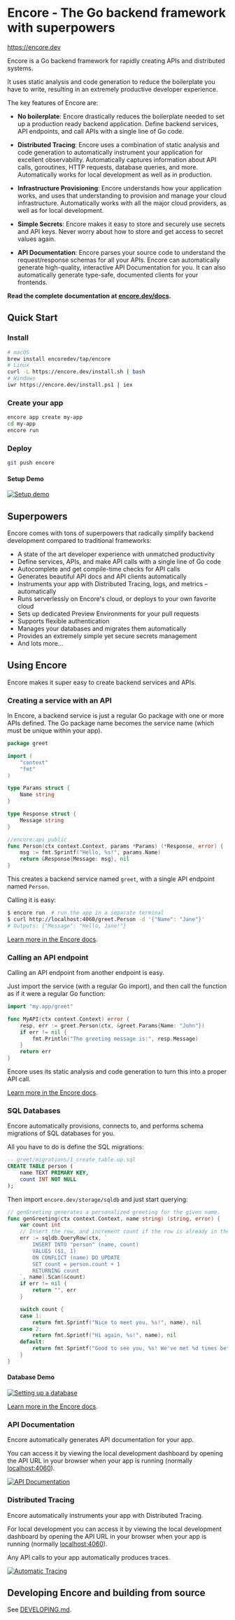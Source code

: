 # Encore - The Go backend framework with superpowers

https://encore.dev

Encore is a Go backend framework for rapidly creating APIs and distributed systems.

It uses static analysis and code generation to reduce the boilerplate you have to write,
resulting in an extremely productive developer experience.

The key features of Encore are:

* **No boilerplate**: Encore drastically reduces the boilerplate needed to set up
  a production ready backend application. Define backend services, API endpoints,
  and call APIs with a single line of Go code. 

* **Distributed Tracing**: Encore uses a combination of static analysis and code
  generation to automatically instrument your application for excellent observability.
  Automatically captures information about API calls, goroutines, HTTP requests,
  database queries, and more. Automatically works for local development as well
  as in production.

* **Infrastructure Provisioning**: Encore understands how your application works,
  and uses that understanding to provision and manage your cloud infrastructure.
  Automatically works with all the major cloud providers, as well as for local development.

* **Simple Secrets**: Encore makes it easy to store and securely use secrets and API keys. 
  Never worry about how to store and get access to secret values again.

* **API Documentation**: Encore parses your source code to understand the request/response
  schemas for all your APIs. Encore can automatically generate high-quality, interactive
  API Documentation for you. It can also automatically generate type-safe, documented
  clients for your frontends.

**Read the complete documentation at [encore.dev/docs](https://encore.dev/docs).**

## Quick Start

### Install
```bash
# macOS
brew install encoredev/tap/encore
# Linux
curl -L https://encore.dev/install.sh | bash
# Windows
iwr https://encore.dev/install.ps1 | iex
```

### Create your app
```bash
encore app create my-app
cd my-app
encore run
```

### Deploy
```bash
git push encore
```

#### Setup Demo
[![Setup demo](https://asciinema.org/a/406681.svg)](https://asciinema.org/a/406681)

## Superpowers

Encore comes with tons of superpowers that radically simplify backend development compared to traditional frameworks:

- A state of the art developer experience with unmatched productivity
- Define services, APIs, and make API calls with a single line of Go code
- Autocomplete and get compile-time checks for API calls 
- Generates beautiful API docs and API clients automatically
- Instruments your app with Distributed Tracing, logs, and metrics – automatically
- Runs serverlessly on Encore's cloud, or deploys to your own favorite cloud
- Sets up dedicated Preview Environments for your pull requests
- Supports flexible authentication 
- Manages your databases and migrates them automatically
- Provides an extremely simple yet secure secrets management
- And lots more...

## Using Encore

Encore makes it super easy to create backend services and APIs.

### Creating a service with an API

In Encore, a backend service is just a regular Go package with one or more APIs defined.
The Go package name becomes the service name (which must be unique within your app).

```go
package greet

import (
    "context"
    "fmt"
)

type Params struct {
    Name string
}

type Response struct {
    Message string
}

//encore:api public
func Person(ctx context.Context, params *Params) (*Response, error) {
    msg := fmt.Sprintf("Hello, %s!", params.Name)
    return &Response{Message: msg}, nil
}
```

This creates a backend service named `greet`, with a single API endpoint named `Person`.

Calling it is easy:
```bash
$ encore run  # run the app in a separate terminal
$ curl http://localhost:4060/greet.Person -d '{"Name": "Jane"}'
# Outputs: {"Message": "Hello, Jane!"}
```

[Learn more in the Encore docs](https://encore.dev/docs/concepts/services-and-apis).

### Calling an API endpoint
Calling an API endpoint from another endpoint is easy.

Just import the service (with a regular Go import), and then call the function
as if it were a regular Go function:

```go
import "my.app/greet"

func MyAPI(ctx context.Context) error {
    resp, err := greet.Person(ctx, &greet.Params{Name: "John"})
    if err != nil {
        fmt.Println("The greeting message is:", resp.Message)
    }
    return err
}
```

Encore uses its static analysis and code generation to turn this into a proper API call.

[Learn more in the Encore docs](https://encore.dev/docs/concepts/services-and-apis).

### SQL Databases

Encore automatically provisions, connects to, and performs schema migrations of SQL databases for you.

All you have to do is define the SQL migrations:

```sql
-- greet/migrations/1_create_table.up.sql
CREATE TABLE person (
    name TEXT PRIMARY KEY,
    count INT NOT NULL
);
```

Then import `encore.dev/storage/sqldb` and just start querying:

```go
// genGreeting generates a personalized greeting for the given name.
func genGreeting(ctx context.Context, name string) (string, error) {
    var count int
    // Insert the row, and increment count if the row is already in the db.
    err := sqldb.QueryRow(ctx, `
        INSERT INTO "person" (name, count)
        VALUES ($1, 1)
        ON CONFLICT (name) DO UPDATE
        SET count = person.count + 1
        RETURNING count
    `, name).Scan(&count)
    if err != nil {
        return "", err
    }

    switch count {
    case 1:
        return fmt.Sprintf("Nice to meet you, %s!", name), nil
    case 2:
        return fmt.Sprintf("Hi again, %s!", name), nil
    default:
        return fmt.Sprintf("Good to see you, %s! We've met %d times before.", name, count-1), nil
    }
}
```

#### Database Demo
[![Setting up a database](https://asciinema.org/a/406695.svg)](https://asciinema.org/a/406695)

[Learn more in the Encore docs](https://encore.dev/docs/concepts/databases).

### API Documentation

Encore automatically generates API documentation for your app.

You can access it by viewing the local development dashboard by opening the API URL
in your browser when your app is running (normally [localhost:4060](http://localhost:4060)).

[![API Documentation](https://encore.dev/assets/img/api-docs-screenshot.png)](https://encore.dev/docs/concepts/api-docs)

### Distributed Tracing

Encore automatically instruments your app with Distributed Tracing.

For local development you can access it by viewing the local development dashboard by opening the API URL
in your browser when your app is running (normally [localhost:4060](http://localhost:4060)).

Any API calls to your app automatically produces traces.

[![Automatic Tracing](https://encore.dev/assets/img/tracing.jpg)]()

## Developing Encore and building from source

See [DEVELOPING.md](DEVELOPING.md).
